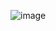 

![image](https://github.com/Luann8/Gerador-de-pdf-python-app/assets/133384636/013d1447-fea7-4908-9bf8-9c18f3aea0ec)
